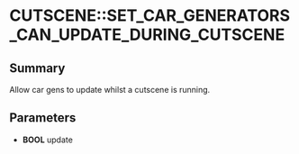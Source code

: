 # CUTSCENE::SET_CAR_GENERATORS_CAN_UPDATE_DURING_CUTSCENE

## Summary
Allow car gens to update whilst a cutscene is running.

## Parameters
* **BOOL** update